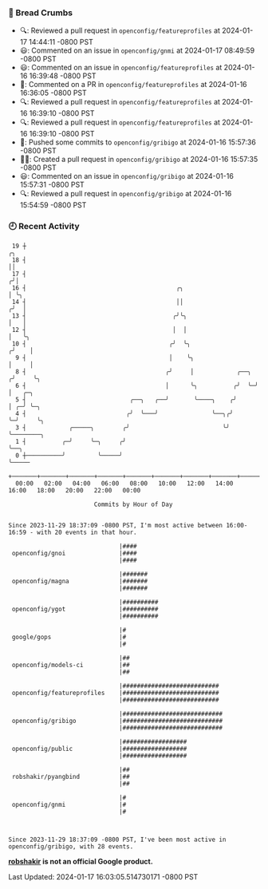### 🍞 Bread Crumbs

 * 🔍: Reviewed a pull request in  `openconfig/featureprofiles` at 2024-01-17 14:44:11 -0800 PST
 * 😃: Commented on an issue in `openconfig/gnmi` at 2024-01-17 08:49:59 -0800 PST
 * 😃: Commented on an issue in `openconfig/featureprofiles` at 2024-01-16 16:39:48 -0800 PST
 * 💬: Commented on a PR in  `openconfig/featureprofiles` at 2024-01-16 16:36:05 -0800 PST
 * 🔍: Reviewed a pull request in  `openconfig/featureprofiles` at 2024-01-16 16:39:10 -0800 PST
 * 🔍: Reviewed a pull request in  `openconfig/featureprofiles` at 2024-01-16 16:39:10 -0800 PST
 * 🚢: Pushed some commits to `openconfig/gribigo` at 2024-01-16 15:57:36 -0800 PST
 * ✍🏼: Created a pull request in `openconfig/gribigo` at 2024-01-16 15:57:35 -0800 PST
 * 😃: Commented on an issue in `openconfig/gribigo` at 2024-01-16 15:57:31 -0800 PST
 * 🔍: Reviewed a pull request in  `openconfig/gribigo` at 2024-01-16 15:54:59 -0800 PST

### 🕘 Recent Activity
```
 19 ┼                                                                    ╭╮
 18 ┤                                                                    ││
 17 ┤                                                                   ╭╯│
 16 ┤                                          ╭╮                       │ ╰╮
 14 ┤                                          ││                      ╭╯  │
 13 ┤                                         ╭╯╰╮                     │   │
 12 ┤                                         │  │                     │   ╰╮
 10 ┤                                        ╭╯  ╰╮                   ╭╯    │
  9 ┤                                        │    ╰╮                  │     │
  8 ┤                                       ╭╯     │            ╭──╮ ╭╯     ╰╮
  6 ┤                                       │      ╰╮          ╭╯  ╰─╯       │   ╭─╮
  5 ┤                             ╭──╮   ╭──╯       ╰────╮    ╭╯             │ ╭─╯ ╰─╮
  4 ┤                            ╭╯  ╰───╯               ╰──╮╭╯              ╰─╯     ╰╮
  3 ┤            ╭─────╮        ╭╯                          ╰╯                        ╰────────╮
  1 ┤          ╭─╯     ╰─╮     ╭╯                                                              ╰──╮
  0 ┼──────────╯         ╰─────╯                                                                  ╰─────
    +───────+───────+───────+───────+───────+───────+───────+───────+───────+───────+───────+───────+────
  00:00   02:00   04:00   06:00   08:00   10:00   12:00   14:00   16:00   18:00   20:00   22:00   00:00   

						Commits by Hour of Day


Since 2023-11-29 18:37:09 -0800 PST, I'm most active between 16:00-16:59 - with 20 events in that hour.

```



```
                               |####
 openconfig/gnoi               |####
                               |####

                               |#######
 openconfig/magna              |#######
                               |#######

                               |##########
 openconfig/ygot               |##########
                               |##########

                               |#
 google/gops                   |#
                               |#

                               |##
 openconfig/models-ci          |##
                               |##

                               |###########################
 openconfig/featureprofiles    |###########################
                               |###########################

                               |############################
 openconfig/gribigo            |############################
                               |############################

                               |##################
 openconfig/public             |##################
                               |##################

                               |##
 robshakir/pyangbind           |##
                               |##

                               |#
 openconfig/gnmi               |#
                               |#



Since 2023-11-29 18:37:09 -0800 PST, I've been most active in openconfig/gribigo, with 28 events.

```
**[robshakir](mailto:robjs@google.com) is not an official Google product.**  


Last Updated: 2024-01-17 16:03:05.514730171 -0800 PST
